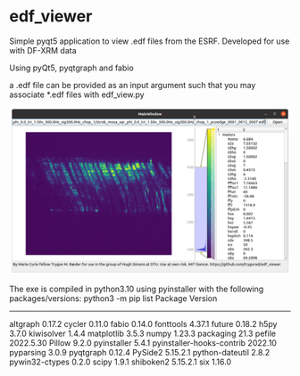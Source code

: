 # edf_viewer

Simple pyqt5 application to view .edf files from the ESRF.
Developed for use with DF-XRM data

Using pyQt5, pyqtgraph and fabio

a .edf file can be provided as an input argument such that you may associate \*.edf files with edf_view.py

![](example.png?raw=true)

The exe is compiled in python3.10 using pyinstaller with the following packages/versions:
python3 -m pip list
Package                   Version
------------------------- ---------
altgraph                  0.17.2
cycler                    0.11.0
fabio                     0.14.0
fonttools                 4.37.1
future                    0.18.2
h5py                      3.7.0
kiwisolver                1.4.4
matplotlib                3.5.3
numpy                     1.23.3
packaging                 21.3
pefile                    2022.5.30
Pillow                    9.2.0
pyinstaller               5.4.1
pyinstaller-hooks-contrib 2022.10
pyparsing                 3.0.9
pyqtgraph                 0.12.4
PySide2                   5.15.2.1
python-dateutil           2.8.2
pywin32-ctypes            0.2.0
scipy                     1.9.1
shiboken2                 5.15.2.1
six                       1.16.0

